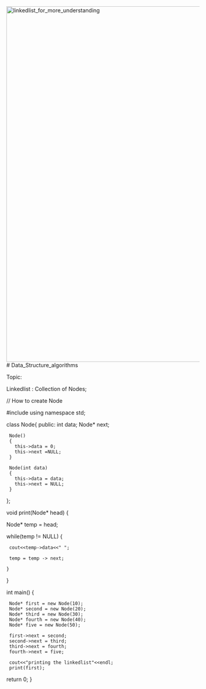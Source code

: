 <img width="928" alt="linkedlist_for_more_understanding" src="https://user-images.githubusercontent.com/70361516/233584444-f47339dd-a8ea-4419-8972-293e0869f815.png">
# Data_Structure_algorithms

Topic:

Linkedlist : Collection of Nodes;


// How to create Node

#include <iostream>
using namespace std;

 class Node{
   public:
     int data;
     Node* next;

     Node()
     {
       this->data = 0;
       this->next =NULL;
     }

     Node(int data)
     {
       this->data = data;
       this->next = NULL;
     }

 };
 

 void print(Node* head)
 { 
     
 Node* temp = head;
   
 while(temp != NULL)
    {
 
     cout<<temp->data<<" ";
 
     temp = temp -> next;
 
    }

 }
 
int main() {
     
     Node* first = new Node(10);
     Node* second = new Node(20);
     Node* third = new Node(30);
     Node* fourth = new Node(40);
     Node* five = new Node(50);

     first->next = second;
     second->next = third;
     third->next = fourth;
     fourth->next = five;

     cout<<"printing the linkedlist"<<endl;
     print(first);


  return 0;
}
